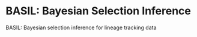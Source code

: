 # BASIL: Bayesian Selection Inference
BASIL: Bayesian selection inference for lineage tracking data
